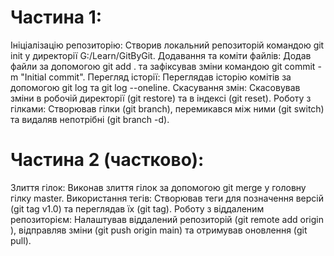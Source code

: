 # Частина 1:

Ініціалізацію репозиторію: Створив локальний репозиторій командою git init у директорії G:/Learn/GitByGit.
Додавання та коміти файлів: Додав файли за допомогою git add . та зафіксував зміни командою git commit -m "Initial commit".
Перегляд історії: Переглядав історію комітів за допомогою git log та git log --oneline.
Скасування змін: Скасовував зміни в робочій директорії (git restore) та в індексі (git reset).
Роботу з гілками: Створював гілки (git branch), перемикався між ними (git switch) та видаляв непотрібні (git branch -d).

# Частина 2 (частково):

Злиття гілок: Виконав злиття гілок за допомогою git merge у головну гілку master.
Використання тегів: Створював теги для позначення версій (git tag v1.0) та переглядав їх (git tag).
Роботу з віддаленим репозиторієм: Налаштував віддалений репозиторій (git remote add origin <URL>), відправляв зміни (git push origin main) та отримував оновлення (git pull).
